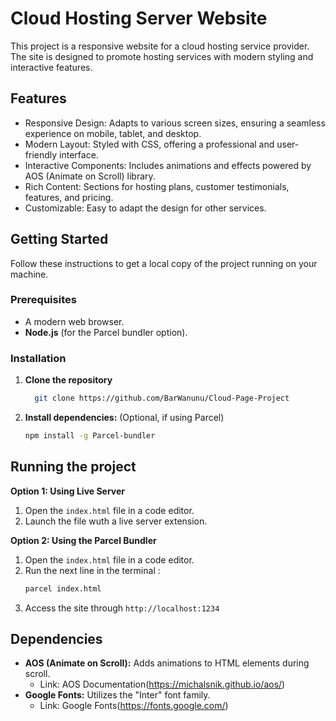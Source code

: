 # Cloud Hosting Server Website
This project is a responsive website for a cloud hosting service provider. The site is designed to promote hosting services with modern styling and interactive features.

## Features
* Responsive Design: Adapts to various screen sizes, ensuring a seamless experience on mobile, tablet, and desktop.
* Modern Layout: Styled with CSS, offering a professional and user-friendly interface.
* Interactive Components: Includes animations and effects powered by AOS (Animate on Scroll) library.
* Rich Content: Sections for hosting plans, customer testimonials, features, and pricing.
* Customizable: Easy to adapt the design for other services.

## Getting Started
Follow these instructions to get a local copy of the project running on your machine.
### Prerequisites
* A modern web browser.
* **Node.js** (for the Parcel bundler option).

### Installation
1. **Clone the repository**
   ```bash
     git clone https://github.com/BarWanunu/Cloud-Page-Project
   ```
2. **Install dependencies:** (Optional, if using Parcel)
   ```bash
   npm install -g Parcel-bundler
   ```

## Running the project
**Option 1: Using Live Server**
1. Open the `index.html` file in a code editor.
2. Launch the file wuth a live server extension.

**Option 2: Using the Parcel Bundler**
1. Open the `index.html` file in a code editor.
2. Run the next line in the terminal :
   ```bash
   parcel index.html
   ```
3. Access the site through `http://localhost:1234`

## Dependencies
* **AOS (Animate on Scroll):** Adds animations to HTML elements during scroll.
    * Link: AOS Documentation(https://michalsnik.github.io/aos/)
* **Google Fonts:** Utilizes the "Inter" font family.
    *   Link: Google Fonts(https://fonts.google.com/)
